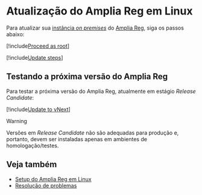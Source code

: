 ﻿# Atualização do Amplia Reg em Linux

Para atualizar sua [instância *on premises*](../index.md) do [Amplia Reg](../../index.md), siga os passos abaixo:

[!include[Proceed as root](../../../includes/linux/su.md)]

[!include[Update steps](../../../../../includes/amplia-reg/linux/update.md)]

<a name="vnext" />

## Testando a próxima versão do Amplia Reg

Para testar a próxima versão do Amplia Reg, atualmente em estágio *Release Candidate*:

[!include[Update to vNext](../../../../../includes/amplia-reg/linux/update-vnext.md)]

> [!WARNING]
> Versões em *Release Candidate* não são adequadas para produção e, portanto, devem ser instaladas
> apenas em ambientes de homologação/testes.

## Veja também

* [Setup do Amplia Reg em Linux](index.md)
* [Resolução de problemas](troubleshoot/index.md)
